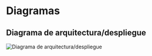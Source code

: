 # Diagramas

## Diagrama de arquitectura/despliegue

![Diagrama de arquitectura/despliegue](https://github.com/mstermigol/Pong/assets/85181687/6d80dcb3-b642-48ee-90e6-1446d0f15173)
